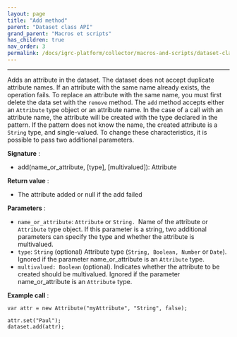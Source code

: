 ```yaml
---
layout: page
title: "Add method"
parent: "Dataset class API"
grand_parent: "Macros et scripts"
has_children: true
nav_order: 3
permalink: /docs/igrc-platform/collector/macros-and-scripts/dataset-class-api/add-method/
---
```


---

Adds an attribute in the dataset. The dataset does not accept duplicate attribute names. If an attribute with the same name already exists, the operation fails. To replace an attribute with the same name, you must first delete the data set with the `remove` method. The `add` method accepts either an `Attribute` type object or an attribute name. In the case of a call with an attribute name, the attribute will be created with the type declared in the pattern. If the pattern does not know the name, the created attribute is a `String` type, and single-valued. To change these characteristics, it is possible to pass two additional parameters.   

**Signature** :   

- add(name\_or\_attribute, [type], [multivalued]): Attribute

**Return value** :   

- The attribute added or null if the add failed

**Parameters** :   

- `name_or_attribute`: `Attribute` or `String.
                `Name of the attribute or `Attribute` type object. If this parameter is a string, two additional parameters can specify the type and whether the attribute is multivalued.
- `type`: `String` (optional) Attribute type (`String, Boolean,
                Number` or `Date`). Ignored if the parameter name\_or\_attribute is an `Attribute` type.
- `multivalued: Boolean` (optional). Indicates whether the attribute to be created should be multivalued. Ignored if the parameter name\_or\_attribute is an `Attribute` type.   

**Example call** :

```
var attr = new Attribute("myAttribute", "String", false);

attr.set("Paul");
dataset.add(attr);
```
